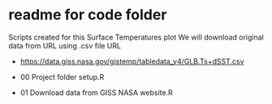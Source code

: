 # readme for code folder

Scripts created for this Surface Temperatures plot
We will download original data from URL using .csv file URL
- https://data.giss.nasa.gov/gistemp/tabledata_v4/GLB.Ts+dSST.csv

- 00 Project folder setup.R
- 01 Download data from GISS NASA website.R